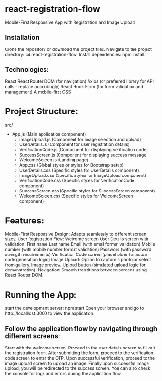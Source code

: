 # react-registration-flow
Mobile-First Responsive App with Registration and Image Upload

## Installation
Clone the repository or download the project files.
Navigate to the project directory: cd react-registration-flow.
Install dependencies: npm install.

## Technologies:

React
React Router DOM (for navigation)
Axios (or preferred library for API calls - replace accordingly)
React Hook Form (for form validation and management)
A mobile-first CSS

# Project Structure:

src/
  - App.js               (Main application component)
    - ImageUpload.js      (Component for image selection and upload)
    - UserDetails.js       (Component for user registration details)
    - VerificationCode.js  (Component for displaying verification code)
    - SuccessScreen.js     (Component for displaying success message)
    - WelcomeScreen.js    (Landing page)
    - App.css            (Global styles or styles for Bootstrap setup)
    - UserDetails.css      (Specific styles for UserDetails component)
    - ImageUpload.css     (Specific styles for ImageUpload component)
    - VerificationCode.css  (Specific styles for VerificationCode component)
    - SuccessScreen.css     (Specific styles for SuccessScreen component)
    - WelcomeScreen.css     (Specific styles for WelcomeScreen component)

# Features:

Mobile-First Responsive Design: Adapts seamlessly to different screen sizes.
User Registration Flow:
Welcome screen
User Details screen with validation:
First name
Last name
Email (with email format validation)
Mobile number (with mobile number format validation)
Password (with password strength requirements)
Verification Code screen (placeholder for actual code generation logic)
Image Upload:
Option to capture a photo or select from gallery.
Image preview.
Upload button (simulated upload logic for demonstration).
Navigation: Smooth transitions between screens using React Router DOM.

# Running the App:
start the development server: npm start
Open your browser and go to http://localhost:3000 to view the application.

## Follow the application flow by navigating through different screens:

Start with the welcome screen.
Proceed to the user details screen to fill out the registration form.
After submitting the form, proceed to the verification code screen to enter the OTP.
Upon successful verification, proceed to the image upload screen to upload an image.
Finally,upon successful image upload, you will be redirected to the success screen.
You can also check the console for logs and errors during the application flow.



